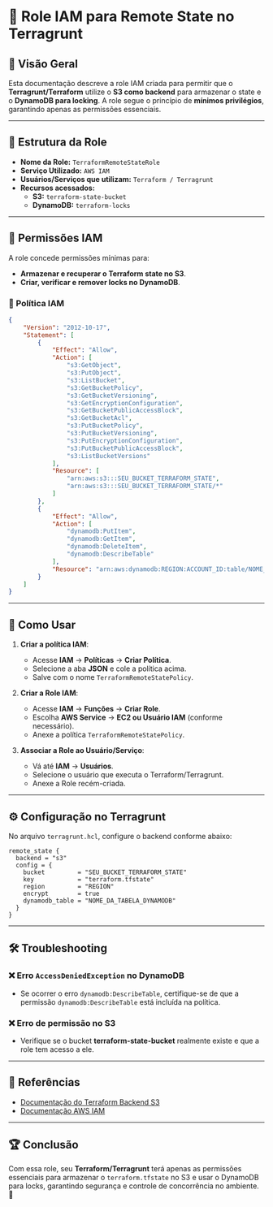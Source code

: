 # 📌 Role IAM para Remote State no Terragrunt

## 🎯 Visão Geral
Esta documentação descreve a role IAM criada para permitir que o **Terragrunt/Terraform** utilize o **S3 como backend** para armazenar o state e o **DynamoDB para locking**. A role segue o princípio de **mínimos privilégios**, garantindo apenas as permissões essenciais.

---

## 📂 Estrutura da Role

- **Nome da Role:** `TerraformRemoteStateRole`
- **Serviço Utilizado:** `AWS IAM`
- **Usuários/Serviços que utilizam:** `Terraform / Terragrunt`
- **Recursos acessados:**
  - **S3:** `terraform-state-bucket`
  - **DynamoDB:** `terraform-locks`

---

## 🔐 Permissões IAM

A role concede permissões mínimas para:

- **Armazenar e recuperar o Terraform state no S3**.
- **Criar, verificar e remover locks no DynamoDB**.

### 📜 Política IAM
```json
{
    "Version": "2012-10-17",
    "Statement": [
        {
            "Effect": "Allow",
            "Action": [
				"s3:GetObject",
				"s3:PutObject",
				"s3:ListBucket",
				"s3:GetBucketPolicy",
				"s3:GetBucketVersioning",
				"s3:GetEncryptionConfiguration",
				"s3:GetBucketPublicAccessBlock",
				"s3:GetBucketAcl",
				"s3:PutBucketPolicy",
				"s3:PutBucketVersioning",
				"s3:PutEncryptionConfiguration",
				"s3:PutBucketPublicAccessBlock",
				"s3:ListBucketVersions"
            ],
            "Resource": [
                "arn:aws:s3:::SEU_BUCKET_TERRAFORM_STATE",
                "arn:aws:s3:::SEU_BUCKET_TERRAFORM_STATE/*"
            ]
        },
        {
            "Effect": "Allow",
            "Action": [
                "dynamodb:PutItem",
                "dynamodb:GetItem",
                "dynamodb:DeleteItem",
                "dynamodb:DescribeTable"
            ],
            "Resource": "arn:aws:dynamodb:REGION:ACCOUNT_ID:table/NOME_DA_TABELA_DYNAMODB"
        }
    ]
}
```

---

## 📖 Como Usar

1. **Criar a política IAM**:
   - Acesse **IAM** → **Políticas** → **Criar Política**.
   - Selecione a aba **JSON** e cole a política acima.
   - Salve com o nome `TerraformRemoteStatePolicy`.

2. **Criar a Role IAM**:
   - Acesse **IAM** → **Funções** → **Criar Role**.
   - Escolha **AWS Service** → **EC2 ou Usuário IAM** (conforme necessário).
   - Anexe a política `TerraformRemoteStatePolicy`.

3. **Associar a Role ao Usuário/Serviço**:
   - Vá até **IAM** → **Usuários**.
   - Selecione o usuário que executa o Terraform/Terragrunt.
   - Anexe a Role recém-criada.

---

## ⚙️ Configuração no Terragrunt
No arquivo `terragrunt.hcl`, configure o backend conforme abaixo:

```hcl
remote_state {
  backend = "s3"
  config = {
    bucket         = "SEU_BUCKET_TERRAFORM_STATE"
    key            = "terraform.tfstate"
    region         = "REGION"
    encrypt        = true
    dynamodb_table = "NOME_DA_TABELA_DYNAMODB"
  }
}
```

---

## 🛠️ Troubleshooting

### ❌ Erro `AccessDeniedException` no DynamoDB
- Se ocorrer o erro `dynamodb:DescribeTable`, certifique-se de que a permissão `dynamodb:DescribeTable` está incluída na política.

### ❌ Erro de permissão no S3
- Verifique se o bucket **terraform-state-bucket** realmente existe e que a role tem acesso a ele.

---

## 🔎 Referências
- [Documentação do Terraform Backend S3](https://developer.hashicorp.com/terraform/language/settings/backends/s3)
- [Documentação AWS IAM](https://docs.aws.amazon.com/iam/)

---

## 🏆 Conclusão
Com essa role, seu **Terraform/Terragrunt** terá apenas as permissões essenciais para armazenar o `terraform.tfstate` no S3 e usar o DynamoDB para locks, garantindo segurança e controle de concorrência no ambiente. 🚀

